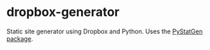 dropbox-generator
=================

Static site generator using Dropbox and Python.
Uses the [PyStatGen package](https://github.com/jg-you/PyStatGen).
